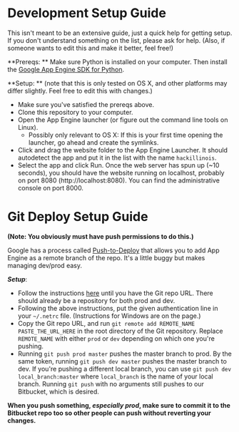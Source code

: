 Development Setup Guide
============

This isn't meant to be an extensive guide, just a quick help for getting setup. If you don't understand something on the list, please ask for help. (Also, if someone wants to edit this and make it better, feel free!)

**Prereqs: ** Make sure Python is installed on your computer. Then install the [Google App Engine SDK for Python](https://developers.google.com/appengine/downloads#Google_App_Engine_SDK_for_Python).

**Setup: ** (note that this is only tested on OS X, and other platforms may differ slightly. Feel free to edit this with changes.)

* Make sure you've satisfied the prereqs above.
* Clone this repository to your computer.
* Open the App Engine launcher (or figure out the command line tools on Linux).
    * Possibly only relevant to OS X: If this is your first time opening the launcher, go ahead and create the symlinks.
* Click and drag the website folder to the App Engine Launcher. It should autodetect the app and put it in the list with the name ``hackillinois``.
* Select the app and click Run. Once the web server has spun up (~10 seconds), you should have the website running on localhost, probably on port 8080 (http://localhost:8080). You can find the administrative console on port 8000.

Git Deploy Setup Guide
============
**(Note: You obviously must have push permissions to do this.)**

Google has a process called [Push-to-Deploy](https://developers.google.com/appengine/docs/push-to-deploy) that allows you to add App Engine as a remote branch of the repo. It's a little buggy but makes managing dev/prod easy.

***Setup***:

* Follow the instructions [here](https://developers.google.com/appengine/docs/push-to-deploy) until you have the Git repo URL. There should already be a repository for both prod and dev.
* Following the above instructions, put the given authentication line in your `~/.netrc` file. (Instructions for Windows are on the page.)
* Copy the Git repo URL, and run `git remote add REMOTE_NAME PASTE_THE_URL_HERE` in the root directory of the Git repository. Replace `REMOTE_NAME` with either `prod` or `dev` depending on which one you're pushing.
* Running `git push prod master` pushes the master branch to prod. By the same token, running `git push dev master` pushes the master branch to dev. If you're pushing a different local branch, you can use `git push dev local_branch:master` where `local_branch` is the name of your local branch. Running `git push` with no arguments still pushes to our Bitbucket, which is desired.

**When you push something, *especially prod*, make sure to commit it to the Bitbucket repo too so other people can push without reverting your changes.**